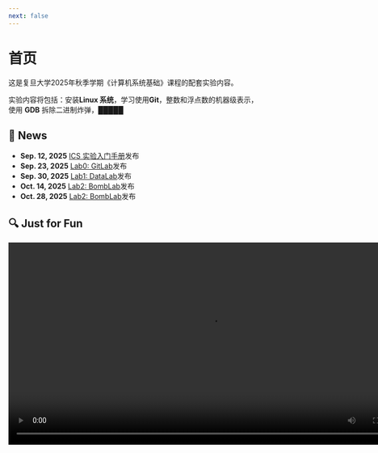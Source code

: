 ```yaml
---
next: false
---
```


# 首页

这是复旦大学2025年秋季学期《计算机系统基础》课程的配套实验内容。

实验内容将包括：安装**Linux 系统**，学习使用**Git**，整数和浮点数的机器级表示，使用 **GDB** 拆除二进制炸弹，█████

## 📰 News

* **Sep. 12, 2025** [ICS 实验入门手册](/lab/manual)发布
* **Sep. 23, 2025** [Lab0: GitLab](/lab/lab0)发布
* **Sep. 30, 2025** [Lab1: DataLab](/lab/lab1)发布
* **Oct. 14, 2025** [Lab2: BombLab](/lab/lab2)发布
* **Oct. 28, 2025** [Lab2: BombLab](/lab/lab3)发布

## 🔍 Just for Fun

<video src="/assets/sl.mp4" controls width="800"></video>

<Confetti />
